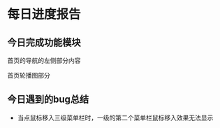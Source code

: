 # 每日进度报告



 ##  今日完成功能模块

首页的导航的左侧部分内容

首页轮播图部分



## 今日遇到的bug总结

- 当点鼠标移入三级菜单栏时，一级的第二个菜单栏鼠标移入效果无法显示



